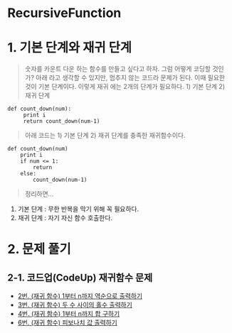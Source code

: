 # RecursiveFunction
# 1. 기본 단계와 재귀 단계
> 숫자를 카운트 다운 하는 함수를 만들고 싶다고 하자. 그럼 어떻게 코딩할 것인가?  아래 라고 생각할 수 있지만, 멈추지 않는 코드라 문제가 된다. 이때 필요한 것이 기본 단계이다. 이렇게 재귀 에는 2개의 단계가 필요하다. 1) 기본 단계 2) 재귀 단계
```
def count_down(num):
	 print i 
	 return count_down(num-1)

```
> 아래 코드는 1) 기본 단계 2) 재귀 단계를 충족한 재귀함수이다.
```
def count_down(num)
	print i 
	if num <= 1: 
		return 
	else:
		count_down(num-1) 
```
> 정리하면...
1. 기본 단계 : 무한 반복을 막기 위해 꼭 필요하다.
2. 재귀 단계 : 자기 자신 함수 호출한다.

# 2. 문제 풀기 
## 2-1. 코드업(CodeUp) 재귀함수 문제 
* [2번. (재귀 함수) 1부터 n까지 역순으로 출력하기](https://github.com/JUNGEEYOU/RecursiveFunction/blob/master/1_2_codeup.py)
* [3번. (재귀 함수) 두 수 사이의 홀수 출력하기](https://github.com/JUNGEEYOU/RecursiveFunction/blob/master/1_3_codeup.py)  
* [4번. (재귀 함수) 1부터 n까지 합 구하기](https://github.com/JUNGEEYOU/RecursiveFunction/blob/master/1_4_codeup.py)  
* [6번. (재귀 함수) 피보나치 값 출력하기 ](https://github.com/JUNGEEYOU/RecursiveFunction/blob/master/1_6_codeup.py)  